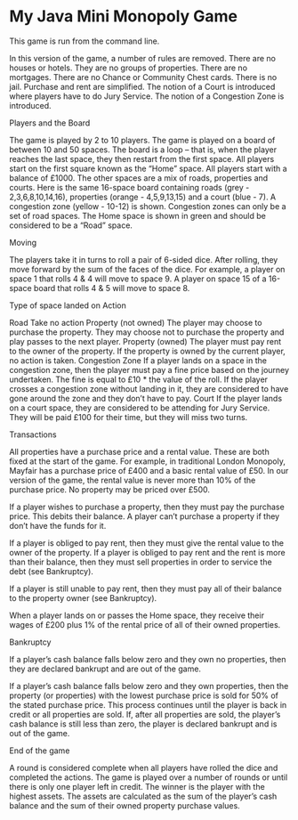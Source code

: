 # My Java Mini Monopoly Game

This game is run from the command line.

In this version of the game, a number of rules are removed. There are no houses or hotels. They are no groups of properties. There are no mortgages. There are no Chance or Community Chest cards. There is no jail. Purchase and rent are simplified. The notion of a Court is introduced where players have to do Jury Service. The notion of a Congestion Zone is introduced.

Players and the Board

The game is played by 2 to 10 players. The game is played on a board of between 10 and 50 spaces. The board is a loop – that is, when the player reaches the last space, they then restart from the first space. 
All players start on the first square known as the “Home” space. All players start with a balance of £1000.
The other spaces are a mix of roads, properties and courts. Here is the same 16-space board containing roads (grey - 2,3,6,8,10,14,16), properties (orange - 4,5,9,13,15) and a court (blue - 7). A congestion zone (yellow - 10-12) is shown. Congestion zones can only be a set of road spaces. The Home space is shown in green and should be considered to be a “Road” space.

Moving

The players take it in turns to roll a pair of 6-sided dice. After rolling, they move forward by the sum of the faces of the dice. For example, a player on space 1 that rolls 4 & 4 will move to space 9. A player on space 15 of a 16-space board that rolls 4 & 5 will move to space 8.

Type of space landed on	Action

Road	Take no action
Property (not owned)	The player may choose to purchase the property. They may choose not to purchase the property and play passes to the next player.
Property (owned)	The player must pay rent to the owner of the property. If the property is owned by the current player, no action is taken.
Congestion Zone	If a player lands on a space in the congestion zone, then the player must pay a fine price based on the journey undertaken.  The fine is equal to £10 * the value of the roll. If the player crosses a congestion zone without landing in it, they are considered to have gone around the zone and they don’t have to pay.
Court	If the player lands on a court space, they are considered to be attending for Jury Service. They will be paid £100 for their time, but they will miss two turns.

Transactions

All properties have a purchase price and a rental value.  These are both fixed at the start of the game.  For example, in traditional London Monopoly, Mayfair has a purchase price of £400 and a basic rental value of £50. In our version of the game, the rental value is never more than 10% of the purchase price. No property may be priced over £500.

If a player wishes to purchase a property, then they must pay the purchase price. This debits their balance. A player can’t purchase a property if they don’t have the funds for it.

If a player is obliged to pay rent, then they must give the rental value to the owner of the property. If a player is obliged to pay rent and the rent is more than their balance, then they must sell properties in order to service the debt (see Bankruptcy).

If a player is still unable to pay rent, then they must pay all of their balance to the property owner (see Bankruptcy).

When a player lands on or passes the Home space, they receive their wages of £200 plus 1% of the rental price of all of their owned properties.


Bankruptcy

If a player’s cash balance falls below zero and they own no properties, then they are declared bankrupt and are out of the game. 

If a player’s cash balance falls below zero and they own properties, then the property (or properties) with the lowest purchase price is sold for 50% of the stated purchase price. This process continues until the player is back in credit or all properties are sold. If, after all properties are sold, the player’s cash balance is still less than zero, the player is declared bankrupt and is out of the game.


End of the game

A round is considered complete when all players have rolled the dice and completed the actions. The game is played over a number of rounds or until there is only one player left in credit. The winner is the player with the highest assets. The assets are calculated as the sum of the player’s cash balance and the sum of their owned property purchase values.

